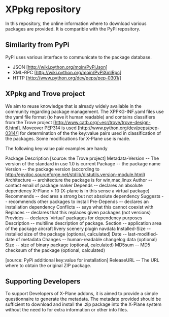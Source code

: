 # XPpkg repository

In this repository, the online information where to download various packages are provided. It is comparible
with the PyPi repository.

## Similarity from PyPi

PyPi uses various interface to communicate to the package database.
 * JSON [http://wiki.python.org/moin/PyPiJson]
 * XML-RPC [http://wiki.python.org/moin/PyPiXmlRpc]
 * HTTP [http://www.python.org/dev/peps/pep-0301/]


## XPpkg and Trove project

We aim to reuse knowledge that is already widely available in the community regarding package management.
The XPPKG-INF.yaml files use the yaml file format (to have it human readable) and contains classifiers from
the Trove project [http://www.catb.org/~esr/trove/trove-design-6.html]. Moveover PEP314 is used
[http://www.python.org/dev/peps/pep-0314/] for determination of the the key:value pairs used in
classification of the packages. Some modifications for X-Plane use is made.

The following key:value pair examples are handy

  Package Description
  [source: the Trove project]
    Metadata-Version -- The version of the standard in use 1.0 is current
    Package -- the package name
    Version -- the package version (according to http://epydoc.sourceforge.net/stdlib/distutils.version-module.html)
    Architecture -- architecture the package is for
        win,mac,linux
    Author -- contact email of package maker
    Depends -- declares an absolute dependency
        X-Plane > 10 (X-plane is in this sense a virtual package)
    Recommends -- declares a strong but not absolute dependency
    Suggests -- recommends other packages to install
    Pre-Depends -- declares an installation dependency
    Conflicts -- says what this cannot coexist with
    Replaces -- declares that this replaces given packages (not versions)
    Provides -- declares `virtual' packages for dependency purposes
    Description -- multiline description of package.
    Section -- application area of the package
        aircraft
        livery
        scenery
        plugin
        navdata
    Installed-Size -- installed size of the package (optional, calculated)
    Date -- last-modified-date of metadata
    Changes -- human-readable changelog data (optional)
    Size -- size of binary package (optional, calculated)
    MD5sum -- MD5 checksum of the package (optional, calculated)

  [source: PyPi additional key:value for installation]
    ReleaseURL -- The URL where to obtain the original ZIP package.


## Supporting Developers

To support Developers of X-Plane addons, it is aimed to provide a simple questionnaire to generate the metadata. The
metadate provided should be sufficient to download and install the .zip package into the X-Plane system without the
need to for extra information or other info files.